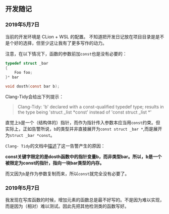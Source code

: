 ## 开发随记

### 2019年5月7日

当前的开发环境是 CLion + WSL 的配置。
不知道把开发日记放在项目目录是是不是个好的选择，但至少这让我有了更多写作的动力。

注意，在以下情况下，函数的参数前加`const`也是没有必要的：

```C
typedef struct _bar
{
    Foo foo; 
}* bar

void dosth(const bar b); 
```

Clang-Tidy会给出下列提示：

> Clang-Tidy: 'b' declared with a const-qualified typedef type; results in the type being 'struct _list *const' instead of 'const struct _list *'

直觉上`b`是一个（结构体的）指针，而作为指针传入参数本应当用`const`约束。但实际上，正如告警所说，`b`的类型并非直接展开为`const struct _bar *`,而是展开为`struct _bar *const`。

`Clang- Tidy`的文档中[描述](https://clang.llvm.org/extra/clang-tidy/checks/misc-misplaced-const.html)了这一告警产生的原因：

**const关键字限定的是dosth函数中的指针变量b，而非类型bar。所以，b是一个被限定为const的指针，指向一块bar类型的内存。**

而又因为`b`是作为参数复制而来，所以`const`就完全没有必要了。

### 2019年5月7日

我发现在写库函数的时候，增加元素的函数总是最不好写的。不是因为难以实现，而是因为（相对）难以测试。因此先把其他检测类的函数写好。 
